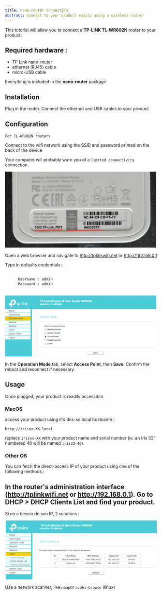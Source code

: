 ```yaml
---
title: nano-router connection
abstract: Connect to your product easily using a wireless router
---
```


This tutorial will allow you to connect a **TP-LINK TL-WR802N** router to your product. 

## Required hardware :


- TP Link nano-router
- ethernet (RJ45) cable
- micro-USB cable

Everything is included in the **nano-router** package

## Installation

Plug in the router. Connect the ethernet and USB cables to your product

## Configuration

<div class="row">
  <div class="col-12 col-md-6">
    <code>For TL-WR802N routers</code>
    <p>
      Connect to the wifi network using the SSID and password printed on the back of the device
    </p>
    <p>
      Your computer will probably warn you of a <code>limited connectivity</code> connection.
    </p>
  </div>
  <div class="col-12 col-md-6">
    <img class="img-fluid" src="/static/img/documentation/how-to/router_back.jpg" alt="back of a TP-Link router">
  </div>
</div>

<div class="row">
  <div class="col-12 col-md-6">
    <p>
      Open a web browser and navigate to <a href="http://tplinkwifi.net">http://tplinkwifi.net</a> or <a href="http://192.168.0.1">http://192.168.0.1</a>
    </p>
    <p>
      Type in defaults credentials :
      <pre><code>
      Username : admin
      Password : admin
      </code></pre>
    </p>
  </div>
  <div class="col-12 col-md-6">
    <img class="img-fluid" src="/static/img/documentation/how-to/tp-link_1.jpg" alt="a oruter's administration interface">
  </div>
</div>

In the **Operation Mode** tab, select **Access Point**, then **Save**. Confirm the reboot and reconnect if necessary.


## Usage

Once plugged, your product is readily accessible.

### MacOS

access your product using it's dns-sd local hostname :

```
http://irisxx-XX.local
```

replace `irisxx-XX` with your product name and serial number (ie. an Iris 32" numbered 40 will be named `iris32-40`).

### Other OS

You can fetch the direct-access IP of your product using one of the following methods :

In the router's administration interface (http://tplinkwifi.net or http://192.168.0.1). Go to **DHCP > DHCP Clients List** and find your product.
- 
Si on a besoin de son IP, 2 solutions :
<center>
    <img class="img-fluid" src="/static/img/documentation/how-to/tp-link_2.jpg" alt="a router's admin UI"/>
</center>

Use a network scanner, like `nmap`or `avahi-browse` (linux)

